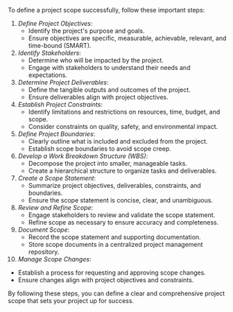 To define a project scope successfully, follow these important steps:

1. *Define Project Objectives*:
    - Identify the project's purpose and goals.
    - Ensure objectives are specific, measurable, achievable, relevant, and time-bound (SMART).
2. *Identify Stakeholders*:
    - Determine who will be impacted by the project.
    - Engage with stakeholders to understand their needs and expectations.
3. *Determine Project Deliverables*:
    - Define the tangible outputs and outcomes of the project.
    - Ensure deliverables align with project objectives.
4. *Establish Project Constraints*:
    - Identify limitations and restrictions on resources, time, budget, and scope.
    - Consider constraints on quality, safety, and environmental impact.
5. *Define Project Boundaries*:
    - Clearly outline what is included and excluded from the project.
    - Establish scope boundaries to avoid scope creep.
6. *Develop a Work Breakdown Structure (WBS)*:
    - Decompose the project into smaller, manageable tasks.
    - Create a hierarchical structure to organize tasks and deliverables.
7. *Create a Scope Statement*:
    - Summarize project objectives, deliverables, constraints, and boundaries.
    - Ensure the scope statement is concise, clear, and unambiguous.
8. *Review and Refine Scope*:
    - Engage stakeholders to review and validate the scope statement.
    - Refine scope as necessary to ensure accuracy and completeness.
9. *Document Scope*:
    - Record the scope statement and supporting documentation.
    - Store scope documents in a centralized project management repository.
10. *Manage Scope Changes*:
   - Establish a process for requesting and approving scope changes.
   - Ensure changes align with project objectives and constraints.

By following these steps, you can define a clear and comprehensive project scope that sets your project up for success.
